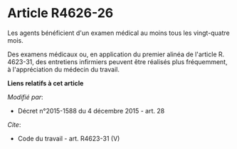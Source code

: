 # Article R4626-26

Les agents bénéficient d'un examen médical au moins tous les vingt-quatre mois. 

Des examens médicaux ou, en application du premier alinéa de l'article R. 4623-31, des entretiens infirmiers peuvent être
réalisés plus fréquemment, à l'appréciation du médecin du travail.

**Liens relatifs à cet article**

_Modifié par_:

  - Décret n°2015-1588 du 4 décembre 2015 - art. 28

_Cite_:

  - Code du travail - art. R4623-31 (V)
